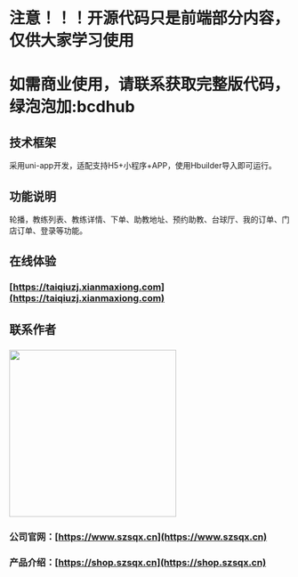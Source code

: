 
# 注意！！！开源代码只是前端部分内容，仅供大家学习使用
# 如需商业使用，请联系获取完整版代码，绿泡泡加:bcdhub

## 技术框架
采用uni-app开发，适配支持H5+小程序+APP，使用Hbuilder导入即可运行。

## 功能说明
轮播，教练列表、教练详情、下单、助教地址、预约助教、台球厅、我的订单、门店订单、登录等功能。

## 在线体验
### [https://taiqiuzj.xianmaxiong.com](https://taiqiuzj.xianmaxiong.com)

## 联系作者
### <img src="https://shop.szsqx.cn/images/qrcode.jpg" width="300" height="300">

### 公司官网：[https://www.szsqx.cn](https://www.szsqx.cn)
### 产品介绍：[https://shop.szsqx.cn](https://shop.szsqx.cn)